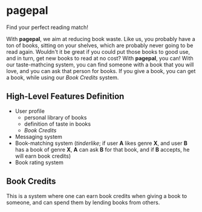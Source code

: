 # pagepal

Find your perfect reading match!

With **pagepal**, we aim at reducing book waste. Like us, you probably have a ton of books, sitting on your shelves, which are probably never going to be read again. Wouldn't it be great if you could put those books to good use, and in turn, get new books to read at no cost? With **pagepal**, you can! With our taste-mathcing system, you can find someone with a book that you will love, and you can ask that person for books. If you give a book, you can get a book, while using our *Book Credits* system.

## High-Level Features Definition

- User profile
  - personal library of books
  - definition of taste in books
  - *Book Credits*
- Messaging system
- Book-matching system (*tinderlike*; if user **A** likes genre **X**, and user **B** has a book of genre **X**, **A** can ask **B** for that book, and if **B** accepts, he will earn book credits)
- Book rating system

## Book Credits

This is a system where one can earn book credits when giving a book to someone, and can spend them by lending books from others.
